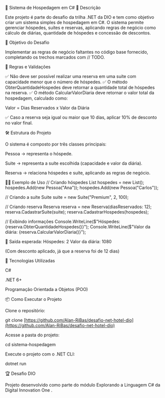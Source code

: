 🏨 Sistema de Hospedagem em C#
📖 Descrição

Este projeto é parte do desafio da trilha .NET da DIO e tem como objetivo criar um sistema simples de hospedagem em C#.
O sistema permite gerenciar hóspedes, suítes e reservas, aplicando regras de negócio como cálculo de diárias, quantidade de hóspedes e concessão de descontos.

🎯 Objetivo do Desafio

Implementar as regras de negócio faltantes no código base fornecido, completando os trechos marcados com // TODO.

📌 Regras e Validações

✅ Não deve ser possível realizar uma reserva em uma suíte com capacidade menor que o número de hóspedes.
✅ O método ObterQuantidadeHospedes deve retornar a quantidade total de hóspedes na reserva.
✅ O método CalcularValorDiaria deve retornar o valor total da hospedagem, calculado como:

Valor = Dias Reservados x Valor da Diária


✅ Caso a reserva seja igual ou maior que 10 dias, aplicar 10% de desconto no valor final.

🛠️ Estrutura do Projeto

O sistema é composto por três classes principais:

Pessoa → representa o hóspede.

Suite → representa a suíte escolhida (capacidade e valor da diária).

Reserva → relaciona hóspedes e suíte, aplicando as regras de negócio.

🧑‍💻 Exemplo de Uso
// Criando hóspedes
List<Pessoa> hospedes = new List<Pessoa>();
hospedes.Add(new Pessoa("Ana"));
hospedes.Add(new Pessoa("Carlos"));

// Criando a suíte
Suite suite = new Suite("Premium", 2, 100);

// Criando reserva
Reserva reserva = new Reserva(diasReservados: 12);
reserva.CadastrarSuite(suite);
reserva.CadastrarHospedes(hospedes);

// Exibindo informações
Console.WriteLine($"Hóspedes: {reserva.ObterQuantidadeHospedes()}");
Console.WriteLine($"Valor da diária: {reserva.CalcularValorDiaria()}");

📝 Saída esperada:
Hóspedes: 2
Valor da diária: 1080


(Com desconto aplicado, já que a reserva foi de 12 dias)

🚀 Tecnologias Utilizadas

C#

.NET 6+

Programação Orientada a Objetos (POO)

📦 Como Executar o Projeto

Clone o repositório:

git clone [https://github.com/Alan-RiBas/desafio-net-hotel-dio](https://github.com/Alan-RiBas/desafio-net-hotel-dio)


Acesse a pasta do projeto:

cd sistema-hospedagem


Execute o projeto com o .NET CLI:

dotnet run

🏆 Desafio DIO

Projeto desenvolvido como parte do módulo Explorando a Linguagem C# da Digital Innovation One
.
